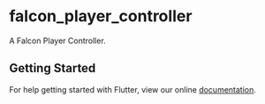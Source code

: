 # falcon_player_controller

A Falcon Player Controller.

## Getting Started

For help getting started with Flutter, view our online
[documentation](http://flutter.io/).
